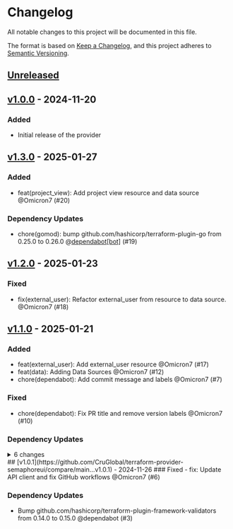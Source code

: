 # Changelog

All notable changes to this project will be documented in this file.

The format is based on [Keep a Changelog](https://keepachangelog.com/en/1.0.0/),
and this project adheres to [Semantic Versioning](https://semver.org/spec/v2.0.0.html).

## [Unreleased](https://github.com/CruGlobal/terraform-provider-semaphoreui/compare/v1.3.0...HEAD)

## [v1.0.0](https://github.com/CruGlobal/terraform-provider-semaphoreui/compare/v0.1.1...v1.0.0) - 2024-11-20

### Added

- Initial release of the provider

## [v1.3.0](https://github.com/CruGlobal/terraform-provider-semaphoreui/compare/v1.2.0...v1.3.0) - 2025-01-27

### Added

- feat(project_view): Add project view resource and data source @Omicron7 (#20)

### Dependency Updates

- chore(gomod): bump github.com/hashicorp/terraform-plugin-go from 0.25.0 to 0.26.0 @[dependabot[bot]](https://github.com/apps/dependabot) (#19)

## [v1.2.0](https://github.com/CruGlobal/terraform-provider-semaphoreui/compare/v1.1.0...v1.2.0) - 2025-01-23

### Fixed

- fix(external_user): Refactor external_user from resource to data source. @Omicron7 (#18)

## [v1.1.0](https://github.com/CruGlobal/terraform-provider-semaphoreui/compare/v1.0.1...v1.1.0) - 2025-01-21

### Added

- feat(external_user): Add external_user resource @Omicron7 (#17)
- feat(data): Adding Data Sources @Omicron7 (#12)
- chore(dependabot): Add commit message and labels @Omicron7 (#7)

### Fixed

- chore(dependabot): Fix PR title and remove version labels @Omicron7 (#10)

### Dependency Updates

<details>
<summary>6 changes</summary>
- chore(gomod): bump golang.org/x/net from 0.28.0 to 0.33.0 @[dependabot[bot]](https://github.com/apps/dependabot) (#16)
- chore(gomod): bump github.com/hashicorp/terraform-plugin-framework-validators from 0.15.0 to 0.16.0 @[dependabot[bot]](https://github.com/apps/dependabot) (#15)
- Bump golang.org/x/crypto from 0.21.0 to 0.31.0 in /tools @[dependabot[bot]](https://github.com/apps/dependabot) (#14)
- chore(gomod): bump golang.org/x/crypto from 0.29.0 to 0.31.0 @[dependabot[bot]](https://github.com/apps/dependabot) (#13)
- chore(github-actions): bump amannn/action-semantic-pull-request from 5.4.0 to 5.5.3 @[dependabot[bot]](https://github.com/apps/dependabot) (#8)
- chore(github-actions): bump release-drafter/release-drafter from 5 to 6 @[dependabot[bot]](https://github.com/apps/dependabot) (#9)
</details>
## [v1.0.1](https://github.com/CruGlobal/terraform-provider-semaphoreui/compare/main...v1.0.1) - 2024-11-26
### Fixed
- fix: Update API client and fix GitHub workflows @Omicron7 (#6)

### Dependency Updates

- Bump github.com/hashicorp/terraform-plugin-framework-validators from 0.14.0 to 0.15.0 @dependabot (#3)
